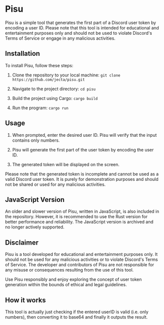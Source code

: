# Pisu

Pisu is a simple tool that generates the first part of a Discord user token by encoding a user ID. Please note that this tool is intended for educational and entertainment purposes only and should not be used to violate Discord's Terms of Service or engage in any malicious activities.

## Installation

To install Pisu, follow these steps:

1. Clone the repository to your local machine:
```git clone https://github.com/jecta/pisu.git```

2. Navigate to the project directory:
```cd pisu```

3. Build the project using Cargo:
```cargo build```

4. Run the program:
```cargo run```


## Usage

1. When prompted, enter the desired user ID. Pisu will verify that the input contains only numbers.

2. Pisu will generate the first part of the user token by encoding the user ID.

3. The generated token will be displayed on the screen.

Please note that the generated token is incomplete and cannot be used as a valid Discord user token. It is purely for demonstration purposes and should not be shared or used for any malicious activities.

## JavaScript Version

An older and slower version of Pisu, written in JavaScript, is also included in the repository. However, it is recommended to use the Rust version for better performance and reliability. The JavaScript version is archived and no longer actively supported.

## Disclaimer

Pisu is a tool developed for educational and entertainment purposes only. It should not be used for any malicious activities or to violate Discord's Terms of Service. The developer and contributors of Pisu are not responsible for any misuse or consequences resulting from the use of this tool.

Use Pisu responsibly and enjoy exploring the concept of user token generation within the bounds of ethical and legal guidelines.

## How it works
This tool is actually just checking if the entered userID is valid (i.e. only numbers), then converting it to base64 and finally it outputs the result.
